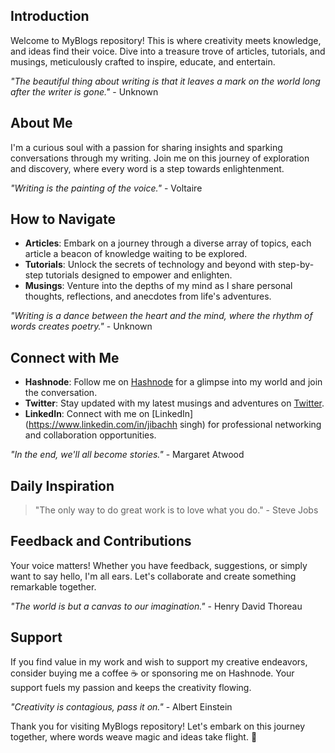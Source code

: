 

## Introduction
Welcome to MyBlogs repository! This is where creativity meets knowledge, and ideas find their voice. Dive into a treasure trove of articles, tutorials, and musings, meticulously crafted to inspire, educate, and entertain.

*"The beautiful thing about writing is that it leaves a mark on the world long after the writer is gone."* - Unknown

## About Me
I'm a curious soul with a passion for sharing insights and sparking conversations through my writing. Join me on this journey of exploration and discovery, where every word is a step towards enlightenment.

*"Writing is the painting of the voice."* - Voltaire

## How to Navigate
- **Articles**: Embark on a journey through a diverse array of topics, each article a beacon of knowledge waiting to be explored.
- **Tutorials**: Unlock the secrets of technology and beyond with step-by-step tutorials designed to empower and enlighten.
- **Musings**: Venture into the depths of my mind as I share personal thoughts, reflections, and anecdotes from life's adventures.

*"Writing is a dance between the heart and the mind, where the rhythm of words creates poetry."* - Unknown

## Connect with Me
- **Hashnode**: Follow me on [Hashnode](https://hashnode.com/@YourUsername) for a glimpse into my world and join the conversation.
- **Twitter**: Stay updated with my latest musings and adventures on [Twitter]([https://twitter.com/Jibachhsingh14]).
- **LinkedIn**: Connect with me on [LinkedIn](https://www.linkedin.com/in/jibachh singh) for professional networking and collaboration opportunities.

*"In the end, we'll all become stories."* - Margaret Atwood

## Daily Inspiration
> "The only way to do great work is to love what you do." - Steve Jobs

## Feedback and Contributions
Your voice matters! Whether you have feedback, suggestions, or simply want to say hello, I'm all ears. Let's collaborate and create something remarkable together.

*"The world is but a canvas to our imagination."* - Henry David Thoreau

## Support
If you find value in my work and wish to support my creative endeavors, consider buying me a coffee ☕️ or sponsoring me on Hashnode. Your support fuels my passion and keeps the creativity flowing.

*"Creativity is contagious, pass it on."* - Albert Einstein

Thank you for visiting MyBlogs repository! Let's embark on this journey together, where words weave magic and ideas take flight. 🌟
```
